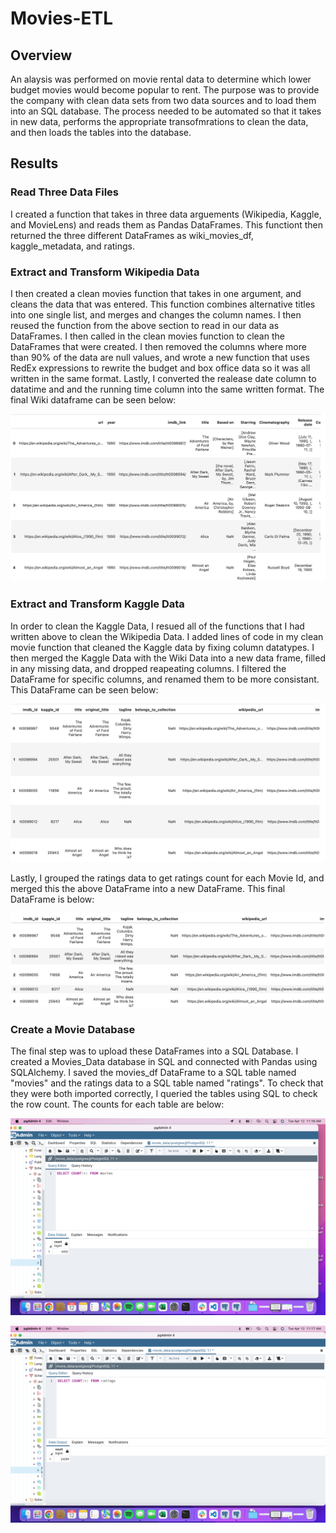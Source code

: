 # Movies-ETL
## Overview
  An alaysis was performed on movie rental data to determine which lower budget movies would become popular to rent. The purpose was to provide the company with clean data sets from two data sources and to load them into an SQL database. The process needed to be automated so that it takes in new data, performs the appropriate transofmrations to clean the data, and then loads the tables into the database.   
## Results
### Read Three Data Files
  I created a function that takes in three data arguements (Wikipedia, Kaggle, and MovieLens) and reads them as Pandas DataFrames. This functiont then returned the three different DataFrames as wiki_movies_df, kaggle_metadata, and ratings. 
### Extract and Transform Wikipedia Data
  I then created a clean movies function that takes in one argument, and cleans the data that was entered. This function combines alternative titles into one single list, and merges and changes the column names. I then reused the function from the above section to read in our data as DataFrames. I then called in the clean movies function to clean the DataFrames that were created. I then removed the columns where more than 90% of the data are null values, and wrote a new function that uses RedEx expressions to rewrite the budget and box office data so it was all written in the same format. Lastly, I converted the realease date column to datatime and and the running time column into the same written format. The final Wiki dataframe can be seen below:
 
 ![This is an image](https://github.com/dsilvaggio/Movies-ETL/blob/main/Resources/Screen%20Shot%202022-04-17%20at%206.51.54%20PM.png)

### Extract and Transform Kaggle Data
  In order to clean the Kaggle Data, I resued all of the functions that I had written above to clean the Wikipedia Data. I added lines of code in my clean movie function that cleaned the Kaggle data by fixing column datatypes. I then merged the Kaggle Data with the Wiki Data into a new data frame, filled in any missing data, and dropped reapeating columns. I filtered the DataFrame for specific columns, and renamed them to be more consistant. This DataFrame can be seen below:
  
  ![This is an image](https://github.com/dsilvaggio/Movies-ETL/blob/main/Resources/Screen%20Shot%202022-04-17%20at%207.04.12%20PM.png)
  
  Lastly, I grouped the ratings data to get ratings count for each Movie Id, and merged this the above DataFrame into a new DataFrame. This final DataFrame is below:
  
  ![This is an image](https://github.com/dsilvaggio/Movies-ETL/blob/main/Resources/Screen%20Shot%202022-04-17%20at%207.05.52%20PM.png)
### Create a Movie Database
  The final step was to upload these DataFrames into a SQL Database. I created a Movies_Data database in SQL and connected with Pandas using SQLAlchemy. I saved the movies_df DataFrame to a SQL table named "movies" and the ratings data to a SQL table named "ratings". To check that they were both imported correctly, I queried the tables using SQL to check the row count. The counts for each table are below:
  
  ![This is an image](https://github.com/dsilvaggio/Movies-ETL/blob/main/Resources/movies_query.png)
  
  ![This is an image](https://github.com/dsilvaggio/Movies-ETL/blob/main/Resources/ratings_query.png)
